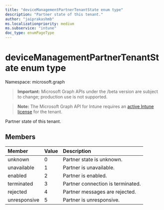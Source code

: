 ```yaml
---
title: "deviceManagementPartnerTenantState enum type"
description: "Partner state of this tenant."
author: "jaiprakashmb"
ms.localizationpriority: medium
ms.subservice: "intune"
doc_type: enumPageType
---
```


# deviceManagementPartnerTenantState enum type

Namespace: microsoft.graph
> **Important:** Microsoft Graph APIs under the /beta version are subject to change; production use is not supported.

> **Note:** The Microsoft Graph API for Intune requires an [active Intune license](https://go.microsoft.com/fwlink/?linkid=839381) for the tenant.


Partner state of this tenant.

## Members
|Member|Value|Description|
|:---|:---|:---|
|unknown|0|Partner state is unknown.|
|unavailable|1|Partner is unavailable.|
|enabled|2|Partner is enabled.|
|terminated|3|Partner connection is terminated.|
|rejected|4|Partner messages are rejected.|
|unresponsive|5|Partner is unresponsive.|
